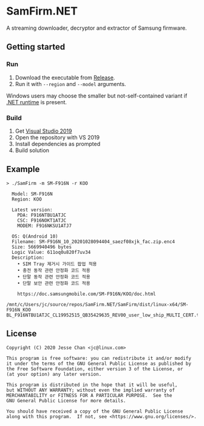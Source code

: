 # SamFirm.NET

A streaming downloader, decryptor and extractor of Samsung firmware.

## Getting started

### Run

1. Download the executable from [Release](https://github.com/jesec/samfirm.net/releases).
1. Run it with `--region` and `--model` arguments.

Windows users may choose the smaller but not-self-contained variant if [.NET runtime](https://dotnet.microsoft.com/download/dotnet/5.0/runtime) is present.

### Build

1. Get [Visual Studio 2019](https://visualstudio.microsoft.com/vs/)
1. Open the repository with VS 2019
1. Install dependencies as prompted
1. Build solution

## Example

```
> ./SamFirm -m SM-F916N -r KOO

  Model: SM-F916N
  Region: KOO

  Latest version:
    PDA: F916NTBU1ATJC
    CSC: F916NOKT1ATJC
    MODEM: F916NKSU1ATJ7

  OS: Q(Android 10)
  Filename: SM-F916N_10_20201028094404_saezf08xjk_fac.zip.enc4
  Size: 5669940496 bytes
  Logic Value: 611oq0u820f7uv34
  Description:
    • SIM Tray 제거시 가이드 팝업 적용
    • 충전 동작 관련 안정화 코드 적용
    • 단말 동작 관련 안정화 코드 적용
    • 단말 보안 관련 안정화 코드 적용

    https://doc.samsungmobile.com/SM-F916N/KOO/doc.html

/mnt/c/Users/jc/source/repos/SamFirm.NET/SamFirm/dist/linux-x64/SM-F916N_KOO
BL_F916NTBU1ATJC_CL19952515_QB35429635_REV00_user_low_ship_MULTI_CERT.tar.md5
```

## License

```
Copyright (C) 2020 Jesse Chan <jc@linux.com>

This program is free software: you can redistribute it and/or modify
it under the terms of the GNU General Public License as published by
the Free Software Foundation, either version 3 of the License, or
(at your option) any later version.

This program is distributed in the hope that it will be useful,
but WITHOUT ANY WARRANTY; without even the implied warranty of
MERCHANTABILITY or FITNESS FOR A PARTICULAR PURPOSE.  See the
GNU General Public License for more details.

You should have received a copy of the GNU General Public License
along with this program.  If not, see <https://www.gnu.org/licenses/>.
```
